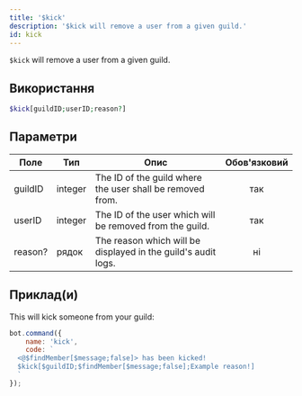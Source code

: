 ```yaml
---
title: '$kick'
description: '$kick will remove a user from a given guild.'
id: kick
---
```


`$kick` will remove a user from a given guild.

## Використання

```php
$kick[guildID;userID;reason?]
```

## Параметри

| Поле    | Тип     | Опис                                                          | Обов'язковий |
| ------- | ------- | ------------------------------------------------------------- |:------------:|
| guildID | integer | The ID of the guild where the user shall be removed from.     |     так      |
| userID  | integer | The ID of the user which will be removed from the guild.      |     так      |
| reason? | рядок   | The reason which will be displayed in the guild's audit logs. |      ні      |

## Приклад(и)

This will kick someone from your guild:

```javascript
bot.command({
    name: 'kick',
    code: `
  <@$findMember[$message;false]> has been kicked!
  $kick[$guildID;$findMember[$message;false];Example reason!]
  `
});
```
